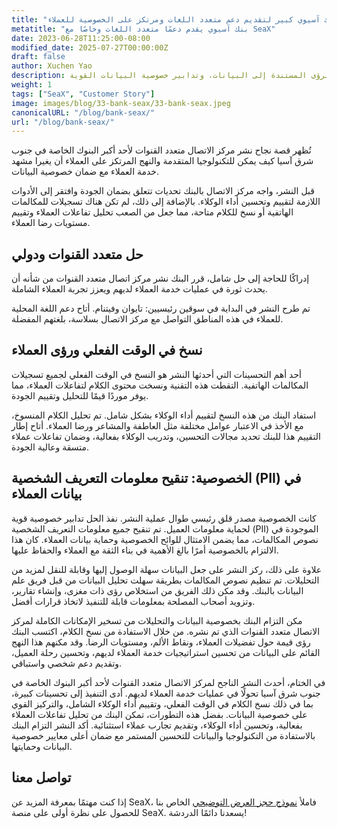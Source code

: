```yaml
---
title: "قصة عميل: تمكين بنك آسيوي كبير لتقديم دعم متعدد اللغات ومرتكز على الخصوصية للعملاء"
metatitle: "بنك آسيوي يقدم دعمًا متعدد اللغات وخاصًا مع SeaX"
date: 2023-06-28T11:25:00-08:00
modified_date: 2025-07-27T00:00:00Z
draft: false
author: Xuchen Yao
description: يصف المدونة كيف أحدث نشر مركز اتصال متعدد القنوات ثورة في مشهد خدمة العملاء لبنك خاص كبير في جنوب شرق آسيا، مما عزز أداء الوكلاء من خلال نسخ الكلام في الوقت الفعلي، والرؤى المستندة إلى البيانات، وتدابير خصوصية البيانات القوية.
weight: 1
tags: ["SeaX", "Customer Story"]
image: images/blog/33-bank-seax/33-bank-seax.jpeg
canonicalURL: "/blog/bank-seax/"
url: "/blog/bank-seax/"
---
```


تُظهر قصة نجاح نشر مركز الاتصال متعدد القنوات لأحد أكبر البنوك الخاصة في جنوب شرق آسيا كيف يمكن للتكنولوجيا المتقدمة والنهج المرتكز على العملاء أن يغيرا مشهد خدمة العملاء مع ضمان خصوصية البيانات.

قبل النشر، واجه مركز الاتصال بالبنك تحديات تتعلق بضمان الجودة وافتقر إلى الأدوات اللازمة لتقييم وتحسين أداء الوكلاء. بالإضافة إلى ذلك، لم تكن هناك تسجيلات للمكالمات الهاتفية أو نسخ للكلام متاحة، مما جعل من الصعب تحليل تفاعلات العملاء وتقييم مستويات رضا العملاء.

## حل متعدد القنوات ودولي

إدراكًا للحاجة إلى حل شامل، قرر البنك نشر مركز اتصال متعدد القنوات من شأنه أن يحدث ثورة في عمليات خدمة العملاء لديهم ويعزز تجربة العملاء الشاملة.

تم طرح النشر في البداية في سوقين رئيسيين: تايوان وفيتنام. أتاح دعم اللغة المحلية للعملاء في هذه المناطق التواصل مع مركز الاتصال بسلاسة، بلغتهم المفضلة.

## نسخ في الوقت الفعلي ورؤى العملاء
أحد أهم التحسينات التي أحدثها النشر هو النسخ في الوقت الفعلي لجميع تسجيلات المكالمات الهاتفية. التقطت هذه التقنية ونسخت محتوى الكلام لتفاعلات العملاء، مما يوفر موردًا قيمًا للتحليل وتقييم الجودة.

استفاد البنك من هذه النسخ لتقييم أداء الوكلاء بشكل شامل. تم تحليل الكلام المنسوخ، مع الأخذ في الاعتبار عوامل مختلفة مثل العاطفة والمشاعر ورضا العملاء. أتاح إطار التقييم هذا للبنك تحديد مجالات التحسين، وتدريب الوكلاء بفعالية، وضمان تفاعلات عملاء متسقة وعالية الجودة.

## الخصوصية: تنقيح معلومات التعريف الشخصية (PII) في بيانات العملاء
كانت الخصوصية مصدر قلق رئيسي طوال عملية النشر. نفذ الحل تدابير خصوصية قوية لحماية معلومات العميل. تم تنقيح جميع معلومات التعريف الشخصية (PII) الموجودة في نصوص المكالمات، مما يضمن الامتثال للوائح الخصوصية وحماية بيانات العملاء. كان هذا الالتزام بالخصوصية أمرًا بالغ الأهمية في بناء الثقة مع العملاء والحفاظ عليها.

علاوة على ذلك، ركز النشر على جعل البيانات سهلة الوصول إليها وقابلة للنقل لمزيد من التحليلات. تم تنظيم نصوص المكالمات بطريقة سهلت تحليل البيانات من قبل فريق علم البيانات بالبنك. وقد مكن ذلك الفريق من استخلاص رؤى ذات مغزى، وإنشاء تقارير، وتزويد أصحاب المصلحة بمعلومات قابلة للتنفيذ لاتخاذ قرارات أفضل.

مكن التزام البنك بخصوصية البيانات والتحليلات من تسخير الإمكانات الكاملة لمركز الاتصال متعدد القنوات الذي تم نشره. من خلال الاستفادة من نسخ الكلام، اكتسب البنك رؤى قيمة حول تفضيلات العملاء، ونقاط الألم، ومستويات الرضا. وقد مكنهم هذا النهج القائم على البيانات من تحسين استراتيجيات خدمة العملاء لديهم، وتحسين رحلة العميل، وتقديم دعم شخصي واستباقي.

في الختام، أحدث النشر الناجح لمركز الاتصال متعدد القنوات لأحد أكبر البنوك الخاصة في جنوب شرق آسيا تحولًا في عمليات خدمة العملاء لديهم. أدى التنفيذ إلى تحسينات كبيرة، بما في ذلك نسخ الكلام في الوقت الفعلي، وتقييم أداء الوكلاء الشامل، والتركيز القوي على خصوصية البيانات. بفضل هذه التطورات، تمكن البنك من تحليل تفاعلات العملاء بفعالية، وتحسين أداء الوكلاء، وتقديم تجارب عملاء استثنائية. أكد النشر التزام البنك بالاستفادة من التكنولوجيا والبيانات للتحسين المستمر مع ضمان أعلى معايير خصوصية البيانات وحمايتها.

## تواصل معنا

إذا كنت مهتمًا بمعرفة المزيد عن SeaX، فاملأ [نموذج حجز العرض التوضيحي](https://meetings.hubspot.com/seasalt-ai/seasalt-meeting) الخاص بنا للحصول على نظرة أولى على منصة SeaX. يسعدنا دائمًا الدردشة!